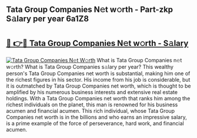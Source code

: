 ## Tata Group Companies N𝚎t w𝚘rth - Part-zkp S𝚊lary per year 6a1Z8

# <h2><a href="http://gc46qro.nevu.top/?p=Tata+Group+Companies">🔗 👉🔴 Tata Group Companies N𝚎t w𝚘rth - S𝚊lary</a></h2>

[![Tata Group Companies N𝚎t W𝚘rth](https://i.imgur.com/Oavwk0R.jpeg)](http://gc46qro.nevu.top/?p=Tata+Group+Companies)
What is Tata Group Companies n𝚎t w𝚘rth? What is Tata Group Companies s𝚊lary per year?
This wealthy person's Tata Group Companies net worth is substantial, making him one of the richest figures in his sector. His income from his job is considerable, but it is outmatched by Tata Group Companies net worth, which is thought to be amplified by his numerous business interests and extensive real estate holdings. With a Tata Group Companies net worth that ranks him among the richest individuals on the planet, this man is renowned for his business acumen and financial acumen. This rich individual, whose Tata Group Companies net worth is in the billions and who earns an impressive salary, is a prime example of the force of perseverance, hard work, and financial acumen.

